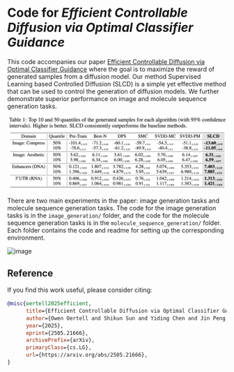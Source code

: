 # Code for *Efficient Controllable Diffusion via Optimal Classifier Guidance*

This code accompanies our paper [Efficient Controllable Diffusion via Optimal Classifier Guidance](https://arxiv.org/abs/2505.21666) where the goal is to maximize the reward of generated samples from a diffusion model. Our method Supervised Learning based Controlled Diffusion (SLCD) is a simple yet effective method that can be used to control the generation of diffusion models. We further demonstrate superior performance on image and molecule sequence generation tasks.

![image](./assets/results.png)

There are two main experiments in the paper: image generation tasks and molecule sequence generation tasks. The code for the image generation tasks is in the `image_generation/` folder, and the code for the molecule sequence generation tasks is in the `molecule_sequence_generation/` folder. Each folder contains the code and readme for setting up the corresponding environment.

![image](./assets/main_cover.png)



## Reference
If you find this work useful, please consider citing:

```bibtex
@misc{oertell2025efficient,
      title={Efficient Controllable Diffusion via Optimal Classifier Guidance}, 
      author={Owen Oertell and Shikun Sun and Yiding Chen and Jin Peng Zhou and Zhiyong Wang and Wen Sun},
      year={2025},
      eprint={2505.21666},
      archivePrefix={arXiv},
      primaryClass={cs.LG},
      url={https://arxiv.org/abs/2505.21666}, 
}
```
